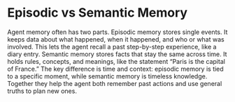 # Episodic vs Semantic Memory

Agent memory often has two parts. Episodic memory stores single events. It keeps data about what happened, when it happened, and who or what was involved. This lets the agent recall a past step-by-step experience, like a diary entry. Semantic memory stores facts that stay the same across time. It holds rules, concepts, and meanings, like the statement “Paris is the capital of France.” The key difference is time and context: episodic memory is tied to a specific moment, while semantic memory is timeless knowledge. Together they help the agent both remember past actions and use general truths to plan new ones.